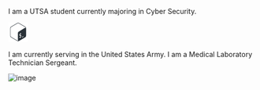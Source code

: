 I am a UTSA student currently majoring in Cyber Security.

<div>
  <img src="https://github.com/devicons/devicon/blob/master/icons/bash/bash-plain.svg" title="Bash" alt="bash" width="40" height="40"/>&nbsp;
</div>
<p> </p>
<div id="badges">
I am currently serving in the United States Army. I am a Medical Laboratory Technician Sergeant.
  
  ![image](https://github.com/JamisonRed/test-template/assets/138077741/59dcf184-b674-41cb-a765-d04e82420e01)


